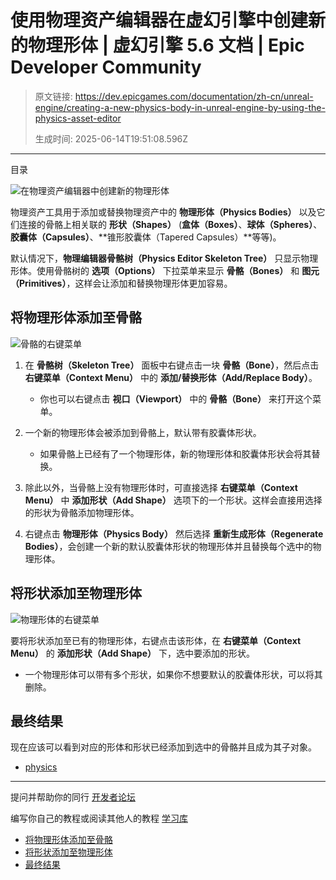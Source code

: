 # 使用物理资产编辑器在虚幻引擎中创建新的物理形体 | 虚幻引擎 5.6 文档 | Epic Developer Community

> 原文链接: https://dev.epicgames.com/documentation/zh-cn/unreal-engine/creating-a-new-physics-body-in-unreal-engine-by-using-the-physics-asset-editor
> 
> 生成时间: 2025-06-14T19:51:08.596Z

---

目录

![在物理资产编辑器中创建新的物理形体](https://dev.epicgames.com/community/api/documentation/image/c0b1d45e-a4e6-47b3-9db4-da431f3d47c4?resizing_type=fill&width=1920&height=335)

物理资产工具用于添加或替换物理资产中的 **物理形体（Physics Bodies）** 以及它们连接的骨骼上相关联的 **形状（Shapes）** (**盒体（Boxes）**、**球体（Spheres）**、**胶囊体（Capsules）**、**锥形胶囊体（Tapered Capsules）**等等)。

默认情况下，**物理编辑器骨骼树（Physics Editor Skeleton Tree）** 只显示物理形体。使用骨骼树的 **选项（Options）** 下拉菜单来显示 **骨骼（Bones）** 和 **图元（Primitives）**，这样会让添加和替换物理形体更加容易。

## 将物理形体添加至骨骼

![骨骼的右键菜单](https://d1iv7db44yhgxn.cloudfront.net/documentation/images/08caf7f6-b45c-467c-a9e0-eb31487bf745/add_body.png)

1.  在 **骨骼树（Skeleton Tree）** 面板中右键点击一块 **骨骼（Bone）**，然后点击 **右键菜单（Context Menu）** 中的 **添加/替换形体（Add/Replace Body）**。
    
    -   你也可以右键点击 **视口（Viewport）** 中的 **骨骼（Bone）** 来打开这个菜单。
2.  一个新的物理形体会被添加到骨骼上，默认带有胶囊体形状。
    
    -   如果骨骼上已经有了一个物理形体，新的物理形体和胶囊体形状会将其替换。
3.  除此以外，当骨骼上没有物理形体时，可直接选择 **右键菜单（Context Menu）** 中 **添加形状（Add Shape）** 选项下的一个形状。这样会直接用选择的形状为骨骼添加物理形体。
    
4.  右键点击 **物理形体（Physics Body）** 然后选择 **重新生成形体（Regenerate Bodies）**，会创建一个新的默认胶囊体形状的物理形体并且替换每个选中的物理形体。
    

## 将形状添加至物理形体

![物理形体的右键菜单](https://d1iv7db44yhgxn.cloudfront.net/documentation/images/cde9649a-4757-4db6-bf5a-51fcf4728464/add_shape.png)

要将形状添加至已有的物理形体，右键点击该形体，在 **右键菜单（Context Menu）** 的 **添加形状（Add Shape）** 下，选中要添加的形状。

-   一个物理形体可以带有多个形状，如果你不想要默认的胶囊体形状，可以将其删除。

## 最终结果

现在应该可以看到对应的形体和形状已经添加到选中的骨骼并且成为其子对象。

-   [physics](https://dev.epicgames.com/community/search?query=physics)

* * *

提问并帮助你的同行 [开发者论坛](https://forums.unrealengine.com/categories?tag=unreal-engine)

编写你自己的教程或阅读其他人的教程 [学习库](https://dev.epicgames.com/community/unreal-engine/learning)

-   [将物理形体添加至骨骼](/documentation/zh-cn/unreal-engine/creating-a-new-physics-body-in-unreal-engine-by-using-the-physics-asset-editor#%E5%B0%86%E7%89%A9%E7%90%86%E5%BD%A2%E4%BD%93%E6%B7%BB%E5%8A%A0%E8%87%B3%E9%AA%A8%E9%AA%BC)
-   [将形状添加至物理形体](/documentation/zh-cn/unreal-engine/creating-a-new-physics-body-in-unreal-engine-by-using-the-physics-asset-editor#%E5%B0%86%E5%BD%A2%E7%8A%B6%E6%B7%BB%E5%8A%A0%E8%87%B3%E7%89%A9%E7%90%86%E5%BD%A2%E4%BD%93)
-   [最终结果](/documentation/zh-cn/unreal-engine/creating-a-new-physics-body-in-unreal-engine-by-using-the-physics-asset-editor#%E6%9C%80%E7%BB%88%E7%BB%93%E6%9E%9C)